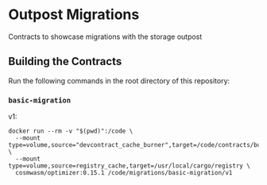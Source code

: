 # Outpost Migrations 

Contracts to showcase migrations with the storage outpost 

## Building the Contracts

Run the following commands in the root directory of this repository:

### `basic-migration`

v1:

```text
docker run --rm -v "$(pwd)":/code \
  --mount type=volume,source="devcontract_cache_burner",target=/code/contracts/burner/target \
  --mount type=volume,source=registry_cache,target=/usr/local/cargo/registry \
  cosmwasm/optimizer:0.15.1 /code/migrations/basic-migration/v1
```
